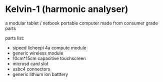 # Kelvin-1 (harmonic analyser)

a modular tablet / netbook portable computer made from consumer grade parts

parts list:
  - sipeed licheepi 4a compute module
  - generic wireless module
  - 10cm*15cm capacitive touchscreen
  - microsd card slot
  - usbc4 connectors
  - generic lithium ion batttery
